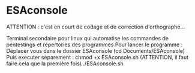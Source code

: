 # ESAconsole

ATTENTION : c'est en court de codage et de correction d'orthographe...

Terminal secondaire pour linux qui automatise les commandes de pentestings et répertories des programmes
Pour lancer le programme :
Déplacer vous dans le dossier ESAconsole (cd Documents/ESAconsole)
Puis executer séparement :
chmod +x ESAconsole.sh  (ATTENTION, il faut faire cela que la première fois)
./ESAconsole.sh
